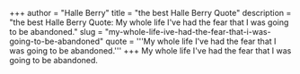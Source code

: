 +++
author = "Halle Berry"
title = "the best Halle Berry Quote"
description = "the best Halle Berry Quote: My whole life I've had the fear that I was going to be abandoned."
slug = "my-whole-life-ive-had-the-fear-that-i-was-going-to-be-abandoned"
quote = '''My whole life I've had the fear that I was going to be abandoned.'''
+++
My whole life I've had the fear that I was going to be abandoned.
